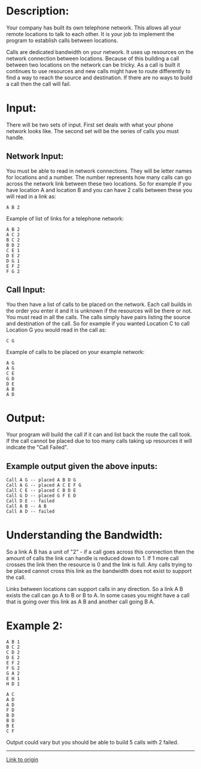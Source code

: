 # Description:

Your company has built its own telephone network. This allows all your remote locations to talk to each other. It is your job to implement the program to establish calls between locations.


Calls are dedicated bandwidth on your network. It uses up resources on the network connection between locations. Because of this building a call between two locations on the network can be tricky. As a call is built it continues to use resources and new calls might have to route differently to find a way to reach the source and destination. If there are no ways to build a call then the call will fail.

# Input:

There will be two sets of input. First set deals with what your phone network looks like. The second set will be the series of calls you must handle.

## Network Input:

You must be able to read in network connections. They will be letter names for locations and a number. The number represents how many calls can go across the network link between these two locations. So for example if you have location A and location B and you can have 2 calls between these you will read in a link as:

    A B 2


Example of list of links for a telephone network:

    A B 2
    A C 2
    B C 2
    B D 2
    C E 1
    D E 2
    D G 1
    E F 2
    F G 2

## Call Input:

You then have a list of calls to be placed on the network. Each call builds in the order you enter it and it is unknown if the resources will be there or not. You must read in all the calls. The calls simply have pairs listing the source and destination of the call. So for example if you wanted Location C to call Location G you would read in the call as:

    C G

Example of calls to be placed on your example network:

    A G
    A G
    C E
    G D
    D E
    A B
    A D

# Output:

Your program will build the call if it can and list back the route the call took. If the call cannot be placed due to too many calls taking up resources it will indicate the "Call Failed".


## Example output given the above inputs:

    Call A G -- placed A B D G
    Call A G -- placed A C E F G
    Call C E -- placed C B D E
    Call G D -- placed G F E D
    Call D E -- failed
    Call A B -- A B
    Call A D -- failed


# Understanding the Bandwidth:

So a link A B has a unit of "2" - if a call goes across this connection then the amount of calls the link can handle is reduced down to 1. If 1 more call crosses the link then the resource is 0 and the link is full. Any calls trying to be placed cannot cross this link as the bandwidth does not exist to support the call.

Links between locations can support calls in any direction. So a link A B exists the call can go A to B or B to A. In some cases you might have a call that is going over this link as A B and another call going B A.


# Example 2:

    A B 1
    B C 2
    C D 2
    D E 2
    E F 2
    F G 2
    G A 2
    E H 1
    H D 1

    A C
    A D
    A D
    F D
    B D
    B D
    B E
    C F


Output could vary but you should be able to build 5 calls with 2 failed.

---

[Link to origin](https://www.reddit.com/r/dailyprogrammer/25576s)